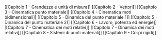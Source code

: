 [[Capitolo 1 - Grandezze e unità di misura]]
[[Capitolo 2 - Vettori]]
[[Capitolo 3 - Cinematica punto materiale]]
[[Capitolo 4 - Cinematica moti bidimensionali]]
[[Capitolo 5 - Dinamica del punto materiale 1]]
[[Capitolo 5 - Dinamica del punto materiale 2]]
[[Capitolo 6 - Lavoro, potenza ed energie]]
[[Capitolo 7 - Cinematica dei moti relativi]]
[[Capitolo 7 - Dinamica dei moti relativi]]
[[Capitolo 8 - Sistemi di punti materiali]]
[[Capitolo 9 - Corpi rigidi]]